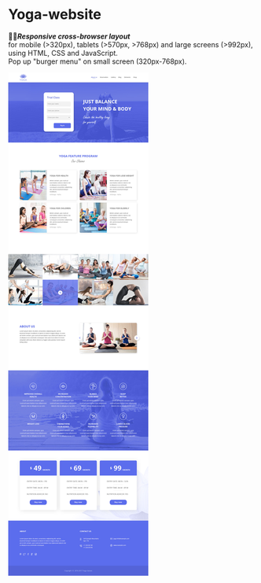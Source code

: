 # Yoga-website

🧘‍♀️***Responsive cross-browser layout***  
for mobile (>320px), tablets (>570px, >768px) and large screens (>992px),  
using HTML, CSS and JavaScript.  
Pop up "burger menu" on small screen (320px-768px).  

![Project illustration](/images/responsive_prew/yoga-mainpage.jpg)
